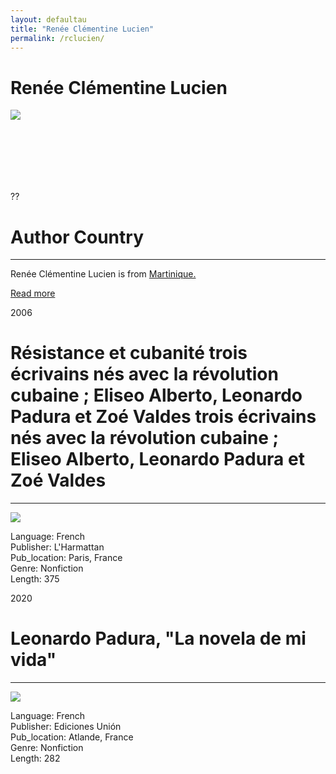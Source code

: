 ```yaml
---
layout: defaultau
title: "Renée Clémentine Lucien"
permalink: /rclucien/
---
```

<!-- partial:index.partial.html -->
<div class="content">
    <h1>Renée Clémentine Lucien</h1>
    <div class="quote">
        <div><img src="https://crimic-sorbonne.fr/wp-content/uploads/2010/12/photo-renee-clementine-lucien.jpg" class="logo"></div>
    </div>
    <div class="timeline">
        <div style="padding-bottom:100px;"></div>
        <div class="block">
            <div class="date right"><p class="right">??</p></div>
            <div class="dot"></div>
            <div class="left first">
            <div class="author_country">
                <h1>Author Country</h1><hr>
            <div class="aclocation">  <p>Renée Clémentine Lucien is from <a href="{{ site.baseurl }}/8">Martinique.</a></p></div>
              <div class="acreadmore">  <a href="" target="_blank">Read more</a></div>
            </div>
            </div>
        </div>
        <div class="block">
            <div class="date left"><p class="left">2006</p></div>
            <div class="dot"></div>
            <div class="right">
                <h1>Résistance et cubanité trois écrivains nés avec la révolution cubaine ; Eliseo Alberto, Leonardo Padura et Zoé Valdes trois écrivains nés avec la révolution cubaine ; Eliseo Alberto, Leonardo Padura et Zoé Valdes</h1><hr>
                <p><img src="https://images-na.ssl-images-amazon.com/images/I/41kep9WDAOL._SX331_BO1,204,203,200_.jpg"></p>
                <p>
                Language: French<br/>
                Publisher: L'Harmattan<br/>
                Pub_location: Paris, France<br/>
                Genre: Nonfiction<br/>
                Length: 375</p>
            </div>
        </div>
        <div class="block">
            <div class="date right"><p class="right">2020</p></div>
            <div class="dot"></div>
            <div class="left hide">
                <h1>Leonardo Padura, "La novela de mi vida"</h1><hr>
                <p><img src="https://images-na.ssl-images-amazon.com/images/I/31N1Nry7EzL._SX333_BO1,204,203,200_.jpg"></p>
                <p>Language: French<br/>
                Publisher: Ediciones Unión<br/>
                Pub_location: Atlande, France<br/>
                Genre: Nonfiction<br/>
                Length: 282</p>
            </div>
        </div>
        <div style="padding-bottom:100px;"></div>
    </div>
  <!-- partial -->
<script src='https://cdnjs.cloudflare.com/ajax/libs/jquery/3.1.1/jquery.min.js'></script><script  src="{{ site.baseurl }}/assets/js/authorscript.js"></script>